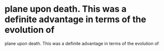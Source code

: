 # plane upon death. This was a definite advantage in terms of the evolution of

plane upon death. This was a definite advantage in terms of the evolution of